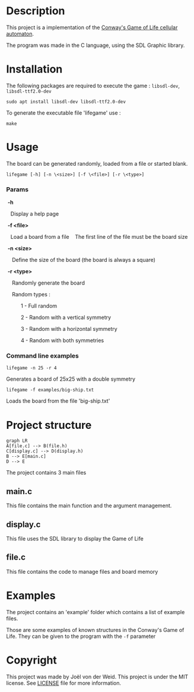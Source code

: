 # Description
This project is a implementation of the [Conway's Game of Life cellular automaton](https://en.wikipedia.org/wiki/Conway%27s_Game_of_Life).

The program was made in the C language, using the SDL Graphic library.

# Installation
The following packages are required to execute the game :  `libsdl-dev`, `libsdl-ttf2.0-dev`

```
sudo apt install libsdl-dev libsdl-ttf2.0-dev
```

To generate the executable file 'lifegame' use :
```
make
```

# Usage
The board can be generated randomly, loaded from a file or started blank.

```
lifegame [-h] [-n \<size>] [-f \<file>] [-r \<type>]
```
### Params
&nbsp;__-h__

&nbsp;&nbsp;&nbsp;Display a help page

 &nbsp;__-f \<file>__

&nbsp;&nbsp;&nbsp;Load a board from a file
&nbsp;&nbsp;&nbsp;The first line of the file must be the board size

&nbsp;__-n \<size>__

&nbsp;&nbsp;&nbsp;&nbsp;Define the size of the board (the board is always a square)

&nbsp;__-r \<type>__

&nbsp;&nbsp;&nbsp;&nbsp;Randomly generate the board

&nbsp;&nbsp;&nbsp;&nbsp;Random types :

&nbsp;&nbsp;&nbsp;&nbsp;&nbsp;&nbsp;&nbsp;&nbsp;&nbsp;&nbsp;1 - Full random

&nbsp;&nbsp;&nbsp;&nbsp;&nbsp;&nbsp;&nbsp;&nbsp;&nbsp;&nbsp;2 - Random with a vertical symmetry

&nbsp;&nbsp;&nbsp;&nbsp;&nbsp;&nbsp;&nbsp;&nbsp;&nbsp;&nbsp;3 - Random with a horizontal symmetry

&nbsp;&nbsp;&nbsp;&nbsp;&nbsp;&nbsp;&nbsp;&nbsp;&nbsp;&nbsp;4 - Random with both symmetries

### Command line examples
```
lifegame -n 25 -r 4
```

Generates a board of 25x25 with a double symmetry


```
lifegame -f examples/big-ship.txt
```

Loads the board from the file 'big-ship.txt'

# Project structure
```mermaid
graph LR
A[file.c] --> B(file.h)
C[display.c] --> D(display.h)
B --> E[main.c]
D --> E
```
The project contains 3 main files

## main.c
This file contains the main function and the argument management.
## display.c
This file uses the SDL library to display the Game of Life
## file.c
This file contains the code to manage files and board memory

# Examples
The project contains an 'example' folder which contains a list of example files.

Those are some examples of known structures in the Conway's Game of Life. They can be given to the program with the `-f` parameter

# Copyright
This project was made by Joël von der Weid.
This project is under the MIT license. See [LICENSE](LICENSE) file for more information.

